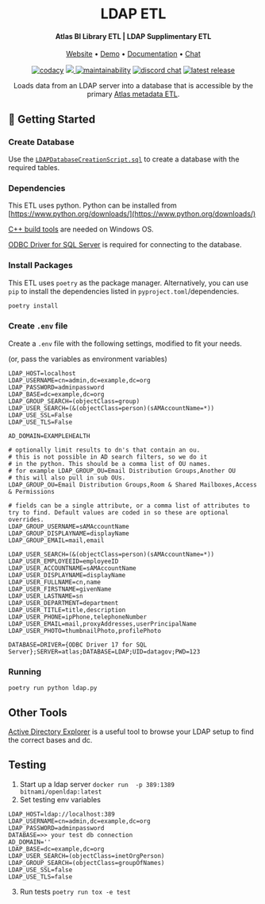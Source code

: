 <h1 align="center">LDAP ETL</h1>
<h4 align="center">Atlas BI Library ETL | LDAP Supplimentary ETL</h4>
<p align="center">
 <a href="https://www.atlas.bi" target="_blank">Website</a> • <a href="https://demo.atlas.bi" target="_blank">Demo</a> • <a href="https://www.atlas.bi/docs/bi-library/" target="_blank">Documentation</a> • <a href="https://discord.gg/hdz2cpygQD" target="_blank">Chat</a>
</p>
<p align="center">
<a href="https://www.codacy.com/gh/atlas-bi/LDAP-ETL/dashboard?utm_source=github.com&amp;utm_medium=referral&amp;utm_content=atlas-bi/LDAP-ETL&amp;utm_campaign=Badge_Grade"><img alt="codacy" src="https://app.codacy.com/project/badge/Grade/0bf456a89c4444709d5d9897722f6181"></a>
 <a href="https://codecov.io/gh/atlas-bi/LDAP-ETL" >
 <img src="https://codecov.io/gh/atlas-bi/LDAP-ETL/branch/master/graph/badge.svg?token=OVlXC2ReOx"/>
 </a>
 <a href="https://sonarcloud.io/project/overview?id=atlas-bi_LDAP-ETL"><img alt="maintainability" src="https://sonarcloud.io/api/project_badges/measure?project=atlas-bi_LDAP-ETL&metric=sqale_rating"></a>
 <a href="https://discord.gg/hdz2cpygQD"><img alt="discord chat" src="https://badgen.net/discord/online-members/hdz2cpygQD/" /></a>
 <a href="https://github.com/atlas-bi/LDAP-ETL/releases"><img alt="latest release" src="https://badgen.net/github/release/atlas-bi/LDAP-ETL" /></a>

<p align="center">Loads data from an LDAP server into a database that is accessible by the primary <a href="https://github.com/atlas-bi/atlas-bi-libaray-etl">Atlas metadata ETL</a>.
 </p>


## 🏃 Getting Started

### Create Database

Use the [`LDAPDatabaseCreationScript.sql`](https://raw.githubusercontent.com/atlas-bi/LDAP-ETL/master/LDAPDatabaseCreationScript.sql) to create a database with the required tables.


### Dependencies

This ETL uses python. Python can be installed from [https://www.python.org/downloads/](https://www.python.org/downloads/)

[C++ build tools](https://visualstudio.microsoft.com/visual-cpp-build-tools/) are needed on Windows OS.

[ODBC Driver for SQL Server](https://learn.microsoft.com/en-us/sql/connect/odbc/download-odbc-driver-for-sql-server?view=sql-server-ver16) is required for connecting to the database.

### Install Packages

This ETL uses `poetry` as the package manager. Alternatively, you can use `pip` to install the dependencies listed in `pyproject.toml`/dependencies.

```bash
poetry install
```

### Create `.env` file

Create a `.env` file with the following settings, modified to fit your needs.

(or, pass the variables as environment variables)

```env
LDAP_HOST=localhost
LDAP_USERNAME=cn=admin,dc=example,dc=org
LDAP_PASSWORD=adminpassword
LDAP_BASE=dc=example,dc=org
LDAP_GROUP_SEARCH=(objectClass=group)
LDAP_USER_SEARCH=(&(objectClass=person)(sAMAccountName=*))
LDAP_USE_SSL=False
LDAP_USE_TLS=False

AD_DOMAIN=EXAMPLEHEALTH

# optionally limit results to dn's that contain an ou.
# this is not possible in AD search filters, so we do it
# in the python. This should be a comma list of OU names.
# for example LDAP_GROUP_OU=Email Distribution Groups,Another OU
# this will also pull in sub OUs.
LDAP_GROUP_OU=Email Distribution Groups,Room & Shared Mailboxes,Access & Permissions

# fields can be a single attribute, or a comma list of attributes to try to find. Default values are coded in so these are optional overrides.
LDAP_GROUP_USERNAME=sAMAccountName
LDAP_GROUP_DISPLAYNAME=displayName
LDAP_GROUP_EMAIL=mail,email

LDAP_USER_SEARCH=(&(objectClass=person)(sAMAccountName=*))
LDAP_USER_EMPLOYEEID=employeeID
LDAP_USER_ACCOUNTNAME=sAMAccountName
LDAP_USER_DISPLAYNAME=displayName
LDAP_USER_FULLNAME=cn,name
LDAP_USER_FIRSTNAME=givenName
LDAP_USER_LASTNAME=sn
LDAP_USER_DEPARTMENT=department
LDAP_USER_TITLE=title,description
LDAP_USER_PHONE=ipPhone,telephoneNumber
LDAP_USER_EMAIL=mail,proxyAddresses,userPrincipalName
LDAP_USER_PHOTO=thumbnailPhoto,profilePhoto

DATABASE=DRIVER={ODBC Driver 17 for SQL Server};SERVER=atlas;DATABASE=LDAP;UID=datagov;PWD=123

```

### Running

`poetry run python ldap.py`

## Other Tools

[Active Directory Explorer](https://docs.microsoft.com/en-us/sysinternals/downloads/adexplorer) is a useful tool to browse your LDAP setup to find the correct bases and dc.

## Testing

1. Start up a ldap server `docker run  -p 389:1389 bitnami/openldap:latest`
2. Set testing env variables

```env
LDAP_HOST=ldap://localhost:389
LDAP_USERNAME=cn=admin,dc=example,dc=org
LDAP_PASSWORD=adminpassword
DATABASE=>> your test db connection
AD_DOMAIN=''
LDAP_BASE=dc=example,dc=org
LDAP_USER_SEARCH=(objectClass=inetOrgPerson)
LDAP_GROUP_SEARCH=(objectClass=groupOfNames)
LDAP_USE_SSL=false
LDAP_USE_TLS=false
```

3. Run tests `poetry run tox -e test`

